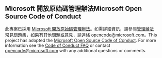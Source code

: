 ## <a name="microsoft-open-source-code-of-conduct"></a><span data-ttu-id="9b78c-101">Microsoft 開放原始碼管理辦法</span><span class="sxs-lookup"><span data-stu-id="9b78c-101">Microsoft Open Source Code of Conduct</span></span>
<span data-ttu-id="9b78c-p101">此專案已採用 [Microsoft 開放原始碼管理辦法](https://opensource.microsoft.com/codeofconduct/)。如需詳細資訊，請參閱[管理辦法常見問題集](https://opensource.microsoft.com/codeofconduct/faq/)，如果有其他問題或意見，請連絡 [opencode@microsoft.com](mailto:opencode@microsoft.com)。</span><span class="sxs-lookup"><span data-stu-id="9b78c-p101">This project has adopted the [Microsoft Open Source Code of Conduct](https://opensource.microsoft.com/codeofconduct/). For more information see the [Code of Conduct FAQ](https://opensource.microsoft.com/codeofconduct/faq/) or contact [opencode@microsoft.com](mailto:opencode@microsoft.com) with any additional questions or comments.</span></span>